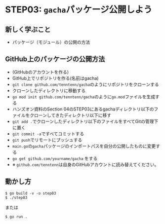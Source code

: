 # STEP03: `gacha`パッケージ公開しよう

## 新しく学ぶこと

* パッケージ（モジュール）の公開の方法

## GitHub上のパッケージの公開方法

* (GitHubのアカウントを作る)
* GitHub上でリポジトリを作る(名前はgacha)
* `git clone github.com/tenntenn/gacha`のようにリポジトリをクローンする
* クローンしたディレクトリに移動する
* `go mod init github.com/tenntenn/gacha`のように`go.mod`ファイルを生成する
* ハンズオン資料のSection 04のSTEP03にあるgachaディレクトリ以下のファイルをクローンしてきたディレクトリ以下に移す
* `git add .`でクローンしたディレクトリ以下のファイルをすべてGitの管理下に置く
* `git commit -a`ですべてコミットする
* `git push`でリモートにプッシュする
* `main.go`の`gacha`パッケージのインポートパスを自分の公開したものに変更する
* `go get github.com/yourname/gacha` をする
* ※ `github.com/tenntenn`は自身のGitHubアカウントに読み替えてください。

## 動かし方

```
$ go build -v -o step03
$ ./step03
```

または

```
$ go run .
```

